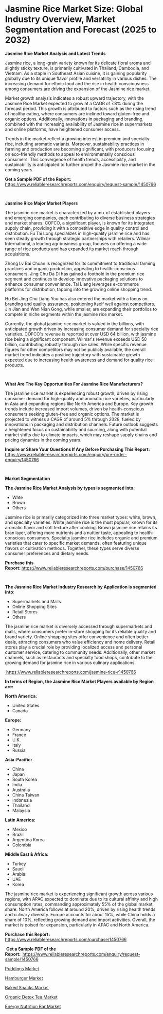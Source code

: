 <p><h1>Jasmine Rice Market Size: Global Industry Overview, Market Segmentation and Forecast (2025 to 2032)</h1></p><p><strong>Jasmine Rice Market Analysis and Latest Trends</strong></p>
<p><p>Jasmine rice, a long-grain variety known for its delicate floral aroma and slightly sticky texture, is primarily cultivated in Thailand, Cambodia, and Vietnam. As a staple in Southeast Asian cuisine, it is gaining popularity globally due to its unique flavor profile and versatility in various dishes. The increasing demand for ethnic food and the rise in health consciousness among consumers are driving the expansion of the Jasmine rice market.</p><p>Market growth analysis indicates a robust upward trajectory, with the Jasmine Rice Market expected to grow at a CAGR of 7.8% during the forecast period. This growth is attributed to factors such as the rising trend of healthy eating, where consumers are inclined toward gluten-free and organic options. Additionally, innovations in packaging and branding, combined with the increasing availability of Jasmine rice in supermarkets and online platforms, have heightened consumer access.</p><p>Trends in the market reflect a growing interest in premium and specialty rice, including aromatic variants. Moreover, sustainability practices in farming and production are becoming significant, with producers focusing on eco-friendly methods to appeal to environmentally conscious consumers. This convergence of health trends, accessibility, and sustainability is anticipated to further propel the Jasmine rice market in the coming years.</p></p>
<p><strong>Get a Sample PDF of the Report:&nbsp;</strong> <a href="https://www.reliableresearchreports.com/enquiry/request-sample/1450766?utm_campaign=32&utm_medium=2&utm_source=Github&utm_content=ia&utm_term=07042025&utm_id=jasmine-rice">https://www.reliableresearchreports.com/enquiry/request-sample/1450766</a></p>
<p>&nbsp;</p>
<p><strong>Jasmine Rice Major Market Players</strong></p>
<p><p>The jasmine rice market is characterized by a mix of established players and emerging companies, each contributing to diverse business strategies and market shares. COFCO, a significant player, is known for its integrated supply chain, providing it with a competitive edge in quality control and distribution. Fu Tai Long specializes in high-quality jasmine rice and has seen steady growth through strategic partnerships with retailers. Wilmar International, a leading agribusiness group, focuses on offering a wide range of rice products and has expanded its market reach through acquisitions.</p><p>Zhong Lv Bai Chuan is recognized for its commitment to traditional farming practices and organic production, appealing to health-conscious consumers. Jing Chu Da Di has gained a foothold in the premium rice segment and continues to develop innovative packaging solutions to enhance consumer convenience. Tai Liang leverages e-commerce platforms for distribution, tapping into the growing online shopping trend.</p><p> Hu Bei Jing Chu Liang You has also entered the market with a focus on branding and quality assurance, positioning itself well against competitors. Jin Jian and Wan Nian Gong, while smaller, are expanding their portfolios to compete in niche segments within the jasmine rice market.</p><p>Currently, the global jasmine rice market is valued in the billions, with anticipated growth driven by increasing consumer demand for specialty rice varieties. COFCO's revenue is reported at over USD 64 billion, with jasmine rice being a significant component. Wilmar's revenue exceeds USD 50 billion, contributing robustly through rice sales. While specific revenue figures for other competitors may not be publicly available, the overall market trend indicates a positive trajectory with sustainable growth expected due to increasing health awareness and demand for quality rice products.</p></p>
<p>&nbsp;</p>
<p><strong>What Are The Key Opportunities For Jasmine Rice Manufacturers?</strong></p>
<p><p>The jasmine rice market is experiencing robust growth, driven by rising consumer demand for high-quality and aromatic rice varieties, particularly in Asia and expanding regions like North America and Europe. Key growth trends include increased import volumes, driven by health-conscious consumers seeking gluten-free and organic options. The market is projected to witness a CAGR of around 5% through 2028, fueled by innovations in packaging and distribution channels. Future outlook suggests a heightened focus on sustainability and sourcing, along with potential market shifts due to climate impacts, which may reshape supply chains and pricing dynamics in the coming years.</p></p>
<p><strong>Inquire or Share Your Questions If Any Before Purchasing This Report:</strong> <a href="https://www.reliableresearchreports.com/enquiry/pre-order-enquiry/1450766?utm_campaign=32&utm_medium=2&utm_source=Github&utm_content=ia&utm_term=07042025&utm_id=jasmine-rice">https://www.reliableresearchreports.com/enquiry/pre-order-enquiry/1450766</a></p>
<p>&nbsp;</p>
<p><strong>Market Segmentation</strong></p>
<p><strong>The Jasmine Rice Market Analysis by types is segmented into:</strong></p>
<p><ul><li>Whte</li><li>Brown</li><li>Others</li></ul></p>
<p><p>Jasmine rice is primarily categorized into three market types: white, brown, and specialty varieties. White jasmine rice is the most popular, known for its aromatic flavor and soft texture after cooking. Brown jasmine rice retains its bran layer, offering more nutrients and a nuttier taste, appealing to health-conscious consumers. Specialty jasmine rice includes organic and premium varieties that cater to specific market demands, often featuring unique flavors or cultivation methods. Together, these types serve diverse consumer preferences and dietary needs.</p></p>
<p><strong>Purchase this Report:&nbsp;</strong><a href="https://www.reliableresearchreports.com/purchase/1450766?utm_campaign=32&utm_medium=2&utm_source=Github&utm_content=ia&utm_term=07042025&utm_id=jasmine-rice">https://www.reliableresearchreports.com/purchase/1450766</a></p>
<p>&nbsp;</p>
<p><strong>The Jasmine Rice Market Industry Research by Application is segmented into:</strong></p>
<p><ul><li>Supermarkets and Malls</li><li>Online Shopping Sites</li><li>Retail Stores</li><li>Others</li></ul></p>
<p><p>The jasmine rice market is diversely accessed through supermarkets and malls, where consumers prefer in-store shopping for its reliable quality and brand variety. Online shopping sites offer convenience and often better deals, attracting consumers who value efficiency and home delivery. Retail stores play a crucial role by providing localized access and personal customer service, catering to community needs. Additionally, other market channels, such as restaurants and specialty food shops, contribute to the growing demand for jasmine rice in various culinary applications.</p></p>
<p><a href="https://www.reliableresearchreports.com/jasmine-rice-r1450766?utm_campaign=32&utm_medium=2&utm_source=Github&utm_content=ia&utm_term=07042025&utm_id=jasmine-rice">&nbsp;https://www.reliableresearchreports.com/jasmine-rice-r1450766</a></p>
<p><strong>In terms of Region, the Jasmine Rice Market Players available by Region are:</strong></p>
<p>
    <p> <strong> North America: </strong>
        <ul>
            <li>United States</li>
            <li>Canada</li>
        </ul>
        </p> 
    <p> <strong> Europe: </strong>
        <ul>
            <li>Germany</li>
            <li>France</li>
            <li>U.K.</li>
            <li>Italy</li>
            <li>Russia</li>
        </ul>
        </p> 
    <p> <strong> Asia-Pacific: </strong>
        <ul>
            <li>China</li>
            <li>Japan</li>
            <li>South Korea</li>
            <li>India</li>
            <li>Australia</li>
            <li>China Taiwan</li>
            <li>Indonesia</li>
            <li>Thailand</li>
            <li>Malaysia</li>
        </ul>
        </p> 
    <p> <strong> Latin America: </strong>
        <ul>
            <li>Mexico</li>
            <li>Brazil</li>
            <li>Argentina Korea</li>
            <li>Colombia</li>
        </ul>
        </p> 
    <p> <strong> Middle East & Africa: </strong>
        <ul>
            <li>Turkey</li>
            <li>Saudi</li>
            <li>Arabia</li>
            <li>UAE</li>
            <li>Korea</li>
        </ul>
    </p>
    </p>
<p><p>The jasmine rice market is experiencing significant growth across various regions, with APAC expected to dominate due to its cultural affinity and high consumption rates, commanding approximately 55% of the global market share. North America follows at around 20%, driven by rising health trends and culinary diversity. Europe accounts for about 15%, while China holds a share of 10%, reflecting growing demand and import activities. Overall, the market is poised for expansion, particularly in APAC and North America.</p></p>
<p><strong>Purchase this Report: </strong><a href="https://www.reliableresearchreports.com/purchase/1450766?utm_campaign=32&utm_medium=2&utm_source=Github&utm_content=ia&utm_term=07042025&utm_id=jasmine-rice">https://www.reliableresearchreports.com/purchase/1450766</a></p>
<p>&nbsp;<strong>Get a Sample PDF of the Report:&nbsp;&nbsp;</strong><a href="https://www.reliableresearchreports.com/enquiry/request-sample/1450766?utm_campaign=32&utm_medium=2&utm_source=Github&utm_content=ia&utm_term=07042025&utm_id=jasmine-rice">https://www.reliableresearchreports.com/enquiry/request-sample/1450766</a></p>
<p><strong></strong></p>
<p><p><a href="https://github.com/klenaestien23/Market-Research-Report-List-1/blob/main/puddings-market.md?utm_campaign=32&utm_medium=2&utm_source=Github&utm_content=ia&utm_term=07042025&utm_id=jasmine-rice">Puddings Market</a></p><p><a href="https://github.com/filinjaic7/Market-Research-Report-List-1/blob/main/hamburger-market.md?utm_campaign=32&utm_medium=2&utm_source=Github&utm_content=ia&utm_term=07042025&utm_id=jasmine-rice">Hamburger Market</a></p><p><a href="https://github.com/rocicbenton/Market-Research-Report-List-1/blob/main/baked-snacks-market.md?utm_campaign=32&utm_medium=2&utm_source=Github&utm_content=ia&utm_term=07042025&utm_id=jasmine-rice">Baked Snacks Market</a></p><p><a href="https://github.com/tahjaylestro/Market-Research-Report-List-1/blob/main/organic-detox-tea-market.md?utm_campaign=32&utm_medium=2&utm_source=Github&utm_content=ia&utm_term=07042025&utm_id=jasmine-rice">Organic Detox Tea Market</a></p><p><a href="https://github.com/ishikodehira/Market-Research-Report-List-1/blob/main/energy-nutrition-bar-market.md?utm_campaign=32&utm_medium=2&utm_source=Github&utm_content=ia&utm_term=07042025&utm_id=jasmine-rice">Energy Nutrition Bar Market</a></p></p>